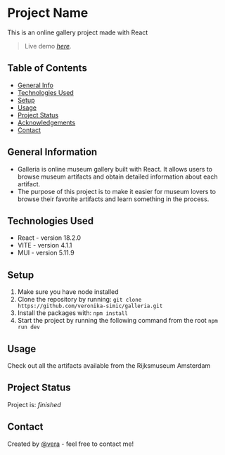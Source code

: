 # Project Name

This is an online gallery project made with React

> Live demo [_here_](https://www.example.com).

## Table of Contents

- [General Info](#general-information)
- [Technologies Used](#technologies-used)
- [Setup](#setup)
- [Usage](#usage)
- [Project Status](#project-status)
- [Acknowledgements](#acknowledgements)
- [Contact](#contact)

## General Information

- Galleria is online museum gallery built with React. It allows users to browse museum artifacts and obtain detailed information about each artifact.
- The purpose of this project is to make it easier for museum lovers to browse their favorite artifacts and learn something in the process.

## Technologies Used

- React - version 18.2.0
- VITE - version 4.1.1
- MUI - version 5.11.9

## Setup

1. Make sure you have node installed
2. Clone the repository by running:
   `git clone https://github.com/veronika-simic/galleria.git`
3. Install the packages with:
   `npm install`
4. Start the project by running the following command from the root
   `npm run dev`

## Usage

Check out all the artifacts available from the Rijksmuseum Amsterdam

## Project Status

Project is: _finished_

## Contact

Created by [@vera](https://github.com/veronika-simic) - feel free to contact me!
